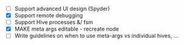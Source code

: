- [ ] Support advanced UI design (Spyder)
- [x] Support remote debugging
- [ ] Support Hive processes &/ fsm
- [x] MAKE meta args editable - recreate node
- [ ] Write guidelines on when to use meta-args vs individual hives, ...